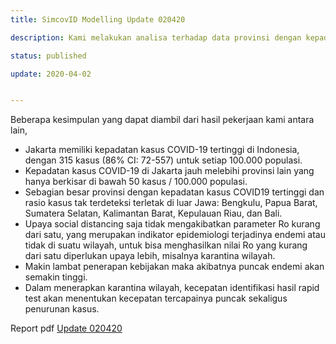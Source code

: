 ```yaml
---
title: SimcovID Modelling Update 020420

description: Kami melakukan analisa terhadap data provinsi dengan kepadatan kasus COVID-19 tertinggi di Indonesia serta provinsi mana sajakah yang memiliki persentase tertinggi untuk kasus tak terdeteksi. Pengembangan model SEIQRD (Suceptible-Exposed-Quarantine- Recovery-Death). Perhitungan nilai Ro yang dianggap "terbaik" untuk Indonesia dan Bagaimana melihat proyeksi dinamika kasus saat disimulasikan beberapa strategi intervensi (disimulasikan untuk Jakarta).

status: published

update: 2020-04-02


---
```



Beberapa kesimpulan yang dapat diambil dari hasil pekerjaan kami  antara lain,
- Jakarta memiliki kepadatan kasus COVID-19 tertinggi di Indonesia, dengan 315 kasus (86% CI: 72-557) untuk setiap 100.000 populasi.
- Kepadatan kasus COVID-19 di Jakarta jauh melebihi provinsi lain yang hanya berkisar di bawah 50 kasus / 100.000 populasi.
- Sebagian besar provinsi dengan kepadatan kasus COVID19 tertinggi dan rasio kasus tak terdeteksi terletak di luar Jawa: Bengkulu, Papua Barat, Sumatera Selatan, Kalimantan Barat, Kepulauan Riau, dan Bali.
- Upaya social distancing saja tidak mengakibatkan parameter Ro kurang dari satu, yang merupakan indikator epidemiologi terjadinya endemi atau tidak di suatu wilayah, untuk bisa menghasilkan nilai Ro yang kurang dari satu diperlukan upaya lebih, misalnya karantina wilayah.
- Makin lambat penerapan kebijakan maka akibatnya puncak endemi akan semakin tinggi.
- Dalam menerapkan karantina wilayah, kecepatan identifikasi hasil rapid test akan menentukan kecepatan tercapainya puncak sekaligus penurunan kasus.


Report pdf  [Update 020420](/topics/simulation_model/modelling/report/Modelling%20Update%20SimcovID%20020420.pdf)

